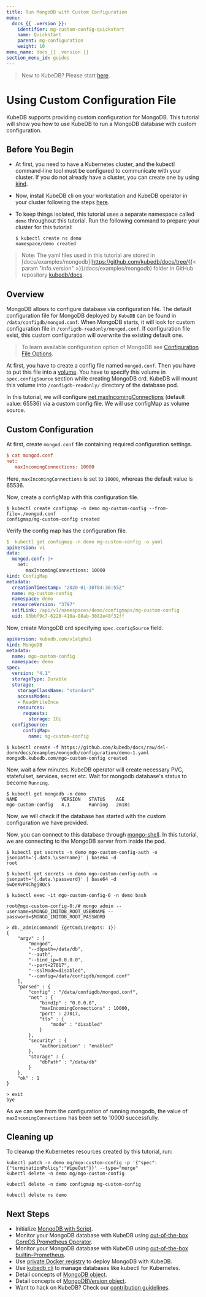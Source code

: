 ```yaml
---
title: Run MongoDB with Custom Configuration
menu:
  docs_{{ .version }}:
    identifier: mg-custom-config-quickstart
    name: Quickstart
    parent: mg-configuration
    weight: 10
menu_name: docs_{{ .version }}
section_menu_id: guides
---
```


> New to KubeDB? Please start [here](/docs/concepts/README.md).

# Using Custom Configuration File

KubeDB supports providing custom configuration for MongoDB. This tutorial will show you how to use KubeDB to run a MongoDB database with custom configuration.

## Before You Begin

- At first, you need to have a Kubernetes cluster, and the kubectl command-line tool must be configured to communicate with your cluster. If you do not already have a cluster, you can create one by using [kind](https://kind.sigs.k8s.io/docs/user/quick-start/).

- Now, install KubeDB cli on your workstation and KubeDB operator in your cluster following the steps [here](/docs/setup/install.md).

- To keep things isolated, this tutorial uses a separate namespace called `demo` throughout this tutorial. Run the following command to prepare your cluster for this tutorial:

  ```console
  $ kubectl create ns demo
  namespace/demo created
  ```

> Note: The yaml files used in this tutorial are stored in [docs/examples/mongodb](https://github.com/kubedb/docs/tree/{{< param "info.version" >}}/docs/examples/mongodb) folder in GitHub repository [kubedb/docs](https://github.com/kubedb/docs).

## Overview

MongoDB allows to configure database via configuration file. The default configuration file for MongoDB deployed by `KubeDB` can be found in `/data/configdb/mongod.conf`. When MongoDB starts, it will look for custom configuration file in `/configdb-readonly/mongod.conf`. If configuration file exist, this custom configuration will overwrite the existing default one.

> To learn available configuration option of MongoDB see [Configuration File Options](https://docs.mongodb.com/manual/reference/configuration-options/).

At first, you have to create a config file named `mongod.conf`. Then you have to put this file into a [volume](https://kubernetes.io/docs/concepts/storage/volumes/). You have to specify this volume  in `spec.configSource` section while creating MongoDB crd. KubeDB will mount this volume into `/configdb-readonly/` directory of the database pod.

In this tutorial, we will configure [net.maxIncomingConnections](https://docs.mongodb.com/manual/reference/configuration-options/#net.maxIncomingConnections) (default value: 65536) via a custom config file. We will use configMap as volume source.

## Custom Configuration

At first, create `mongod.conf` file containing required configuration settings.

```ini
$ cat mongod.conf
net:
   maxIncomingConnections: 10000
```

Here, `maxIncomingConnections` is set to `10000`, whereas the default value is 65536.

Now, create a configMap with this configuration file.

```console
$ kubectl create configmap -n demo mg-custom-config --from-file=./mongod.conf
configmap/mg-custom-config created
```

Verify the config map has the configuration file.

```yaml
$  kubectl get configmap -n demo mg-custom-config -o yaml
apiVersion: v1
data:
  mongod.conf: |+
    net:
       maxIncomingConnections: 10000
kind: ConfigMap
metadata:
  creationTimestamp: "2020-01-30T04:36:55Z"
  name: mg-custom-config
  namespace: demo
  resourceVersion: "3797"
  selfLink: /api/v1/namespaces/demo/configmaps/mg-custom-config
  uid: 93bbf9c7-6228-410a-88ab-3882e48f32ff
```

Now, create MongoDB crd specifying `spec.configSource` field.

```yaml
apiVersion: kubedb.com/v1alpha1
kind: MongoDB
metadata:
  name: mgo-custom-config
  namespace: demo
spec:
  version: "4.1"
  storageType: Durable
  storage:
    storageClassName: "standard"
    accessModes:
    - ReadWriteOnce
    resources:
      requests:
        storage: 1Gi
  configSource:
      configMap:
        name: mg-custom-config
```

```console
$ kubectl create -f https://github.com/kubedb/docs/raw/del-dorm/docs/examples/mongodb/configuration/demo-1.yaml
mongodb.kubedb.com/mgo-custom-config created
```

Now, wait a few minutes. KubeDB operator will create necessary PVC, statefulset, services, secret etc. 
Wait for mongodb database's status to become `Running`.

```console
$ kubectl get mongodb -n demo
NAME                VERSION   STATUS    AGE
mgo-custom-config   4.1       Running   2m18s
```

Now, we will check if the database has started with the custom configuration we have provided.

Now, you can connect to this database through [mongo-shell](https://docs.mongodb.com/v3.4/mongo/). In this tutorial, we are connecting to the MongoDB server from inside the pod.

```console
$ kubectl get secrets -n demo mgo-custom-config-auth -o jsonpath='{.data.\username}' | base64 -d
root

$ kubectl get secrets -n demo mgo-custom-config-auth -o jsonpath='{.data.\password}' | base64 -d
6wQeXvP4ChgjBQc5

$ kubectl exec -it mgo-custom-config-0 -n demo bash

root@mgo-custom-config-0:/# mongo admin --username=$MONGO_INITDB_ROOT_USERNAME --password=$MONGO_INITDB_ROOT_PASSWORD

> db._adminCommand( {getCmdLineOpts: 1})
{
	"argv" : [
		"mongod",
		"--dbpath=/data/db",
		"--auth",
		"--bind_ip=0.0.0.0",
		"--port=27017",
		"--sslMode=disabled",
		"--config=/data/configdb/mongod.conf"
	],
	"parsed" : {
		"config" : "/data/configdb/mongod.conf",
		"net" : {
			"bindIp" : "0.0.0.0",
			"maxIncomingConnections" : 10000,
			"port" : 27017,
			"tls" : {
				"mode" : "disabled"
			}
		},
		"security" : {
			"authorization" : "enabled"
		},
		"storage" : {
			"dbPath" : "/data/db"
		}
	},
	"ok" : 1
}

> exit
bye
```

As we can see from the configuration of running mongodb, the value of `maxIncomingConnections` has been set to 10000 successfully.

## Cleaning up

To cleanup the Kubernetes resources created by this tutorial, run:

```console
kubectl patch -n demo mg/mgo-custom-config -p '{"spec":{"terminationPolicy":"WipeOut"}}' --type="merge"
kubectl delete -n demo mg/mgo-custom-config

kubectl delete -n demo configmap mg-custom-config

kubectl delete ns demo
```

## Next Steps

- Initialize [MongoDB with Script](/docs/guides/mongodb/initialization/using-script.md).
- Monitor your MongoDB database with KubeDB using [out-of-the-box CoreOS Prometheus Operator](/docs/guides/mongodb/monitoring/using-coreos-prometheus-operator.md).
- Monitor your MongoDB database with KubeDB using [out-of-the-box builtin-Prometheus](/docs/guides/mongodb/monitoring/using-builtin-prometheus.md).
- Use [private Docker registry](/docs/guides/mongodb/private-registry/using-private-registry.md) to deploy MongoDB with KubeDB.
- Use [kubedb cli](/docs/guides/mongodb/cli/cli.md) to manage databases like kubectl for Kubernetes.
- Detail concepts of [MongoDB object](/docs/concepts/databases/mongodb.md).
- Detail concepts of [MongoDBVersion object](/docs/concepts/catalog/mongodb.md).
- Want to hack on KubeDB? Check our [contribution guidelines](/docs/CONTRIBUTING.md).
